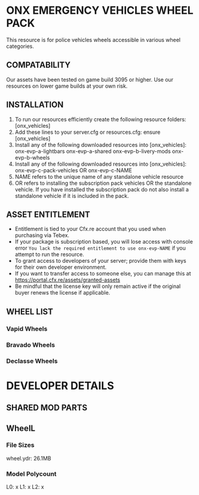 # ONX EMERGENCY VEHICLES WHEEL PACK

This resource is for police vehicles wheels accessible in various wheel categories.

## COMPATABILITY

Our assets have been tested on game build 3095 or higher. Use our resources on lower game builds at your own risk.

## INSTALLATION

1. To run our resources efficiently create the following resource folders: 
	[onx_vehicles]
2. Add these lines to your server.cfg or resources.cfg:
	ensure [onx_vehicles]
3. Install any of the following downloaded resources into [onx_vehicles]:
    	onx-evp-a-lightbars
	onx-evp-a-shared
	onx-evp-b-livery-mods
	onx-evp-b-wheels
4. Install any of the following downloaded resources into [onx_vehicles]:
	onx-evp-c-pack-vehicles
		OR
    	onx-evp-c-NAME
5. NAME refers to the unique name of any standalone vehicle resource
6. OR refers to installing the subscription pack vehicles OR the standalone vehicle. If you have installed the subscription pack do not also install a standalone vehicle if it is included in the pack.

## ASSET ENTITLEMENT

- Entitlement is tied to your Cfx.re account that you used when purchasing via Tebex.
- If your package is subscription based, you will lose access with console error `You lack the required entitlement to use onx-evp-NAME` if you attempt to run the resource.
- To grant access to developers of your server; provide them with keys for their own developer environment.
- If you want to transfer access to someone else, you can manage this at https://portal.cfx.re/assets/granted-assets
- Be mindful that the license key will only remain active if the original buyer renews the license if applicable.

## WHEEL LIST
### Vapid Wheels

### Bravado Wheels

### Declasse Wheels

# DEVELOPER DETAILS

## SHARED MOD PARTS

## WheelL
### File Sizes
wheel.ydr: 26.1MB
### Model Polycount
L0: x
L1: x
L2: x